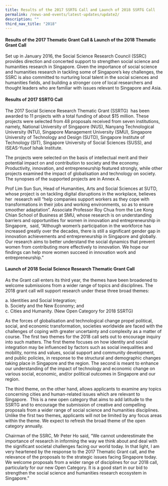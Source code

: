```yaml
---
title: Results of the 2017 SSRTG Call and Launch of 2018 SSRTG Call
permalink: /news-and-events/latest-updates/update2/
description: ""
third_nav_title: "2018"
---
```





#### **Results of the 2017 Thematic Grant Call & Launch of the 2018 Thematic Grant Call**
Set up in January 2016, the Social Science Research Council (SSRC) provides direction and concerted support to strengthen social science and humanities research in Singapore. Given the importance of social science and humanities research in tackling some of Singapore’s key challenges, the SSRC is also committed to nurturing local talent in the social sciences and humanities fields, and building a stronger core of local researchers and thought leaders who are familiar with issues relevant to Singapore and Asia.

#### **Results of 2017 SSRTG Call**
The 2017 Social Science Research Thematic Grant (SSRTG)  has been awarded to 11 projects with a total funding of about $15 million. These projects were selected from 48 proposals received from seven institutions, namely, National University of Singapore (NUS), Nanyang Technological University (NTU), Singapore Management University (SMU), Singapore University of Technology and Design (SUTD), Singapore Institute of Technology (SIT), Singapore University of Social Sciences (SUSS), and ISEAS-Yusof Ishak Institute.  
  
The projects were selected on the basis of intellectual merit and their potential impact on and contribution to society and the economy. Productivity, innovation, and entrepreneurship featured strongly, while other projects examined the impact of globalisation and technology on society. The synopses of the supported projects are in Annex A.  
  
Prof Lim Sun Sun, Head of Humanities, Arts and Social Sciences at SUTD, whose project is on tackling digital disruptions in the workplace, believes her  research will “help companies support workers as they cope with transformations in their jobs and working environments, so as to ensure smoother adaptation”. Associate Professor Roy Chua from the Lee Kong Chian School of Business at SMU, whose research is on understanding barriers and opportunities for women in innovation and entrepreneurship in Singapore,  said, “Although women’s participation in the workforce has increased greatly over the decades, there is still a significant gender gap in innovation achievements and entrepreneurship in Singapore and globally. Our research aims to better understand the social dynamics that prevent women from contributing more effectively to innovation. We hope our findings can help more women succeed in innovation work and entrepreneurship.”

#### **Launch of 2018 Social Science Research Thematic Grant Call**
As the Grant call enters its third year, the themes have been broadened to welcome submissions from a wider range of topics and disciplines. The 2018 grant call will support research under these three broad themes:

a\. Identities and Social Integration;<br>
b\. Society and the New Economy; and<br>
c\. Cities and Humanity. (New Open Category for 2018 SSRTG)

As the forces of globalisation and technological change propel political, social, and economic transformation, societies worldwide are faced with the challenges of coping with greater uncertainty and complexity as a matter of course. The first two themes for the 2018 call sets out to encourage inquiry into such matters. The first theme focuses on how identity and social integration may be influenced by factors such as social inequalities and mobility, norms and values, social support and community development, and public policies, in response to the structural and demographic changes taking place in Singapore and the region. The second is meant to enhance our understanding of the impact of technology and economic change on various social, economic, and/or political outcomes in Singapore and our region.    
  
The third theme, on the other hand, allows applicants to examine any topics concerning cities and human-related issues which are relevant to Singapore.  This is a new open category that aims to add latitude to the SSRTG and to encourage the submission of creative and compelling proposals from a wider range of social science and humanities disciplines. Unlike the first two themes, applicants will not be limited by any focus areas within the theme. We expect to refresh the broad theme of the open category annually.   
  
Chairman of the SSRC, Mr Peter Ho said, “We cannot underestimate the importance of research in informing the way we think about and deal with the significant societal challenges facing our world today. In that light, I am very heartened by the response to the 2017 Thematic Grant call, and the relevance of the proposals to the strategic issues facing Singapore today. We welcome proposals from a wider range of disciplines for our 2018 call, particularly for our new Open Category. It is a good start in our bid to strengthen the social science and humanities research ecosystem in Singapore.”